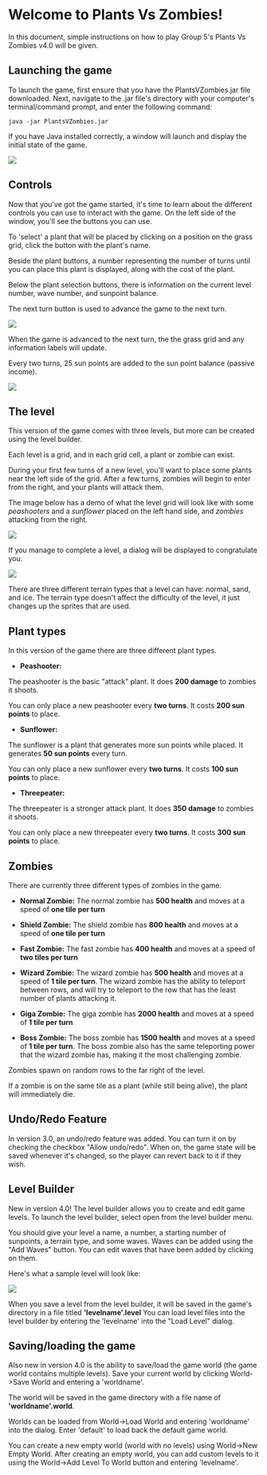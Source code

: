 # Welcome to Plants Vs Zombies!

In this document, simple instructions on how to play Group 5's Plants Vs Zombies v4.0 will be given.


## Launching the game

To launch the game, first ensure that you have the PlantsVZombies.jar file downloaded. Next, navigate to the .jar file's directory with your computer's terminal/command prompt, and enter the following command:

    java -jar PlantsVZombies.jar

If you have Java installed correctly, a window will launch and display the initial state of the game.

![](images/home.png?raw=true)

## Controls

Now that you've got the game started, it's time to learn about the different controls you can use to interact with the game.
On the left side of the window, you'll see the buttons you can use. 

To 'select' a plant that will be placed by clicking on a position on the grass grid, click the button with the plant's name.

Beside the plant buttons, a number representing the number of turns until you can place this plant is displayed, along with the cost of the plant.

Below the plant selection buttons, there is information on the current level number, wave number, and sunpoint balance. 

The next turn button is used to advance the game to the next turn.

![](images/controls.png?raw=true)

When the game is advanced to the next turn, the the grass grid and any information labels will update.

Every two turns, 25 sun points are added to the sun point balance (passive income).

![](images/actors.png?raw=true)


## The level

This version of the game comes with three levels, but more can be created using the level builder.

Each level is a grid, and in each grid cell, a plant or zombie can exist.

During your first few turns of a new level, you'll want to place some plants near the left side of the grid. After a few turns, zombies will begin to enter from the right, and your plants will attack them.

The image below has a demo of what the level grid will look like with some *peashooters* and a *sunflower* placed on the left hand side, and *zombies* attacking from the right.

![](images/wave3.png?raw=true)

If you manage to complete a level, a dialog will be displayed to congratulate you.

![](images/winner.png?raw=true)

There are three different terrain types that a level can have: normal, sand, and ice. The terrain type doesn't affect the difficulty of the level, it just changes up the sprites that are used.

## Plant types

In this version of the game there are three different plant types.

  * **Peashooter:**

   The peashooter is the basic "attack" plant.  It does **200 damage** to zombies it shoots.

   You can only place a new peashooter every **two turns**. It costs **200 sun points** to place.

  * **Sunflower:**

   The sunflower is a plant that generates more sun points while placed. It generates **50 sun points** every turn.

   You can only place a new sunflower every **two turns**. It costs **100 sun points** to place.
   
  * **Threepeater:**

   The threepeater is a stronger attack plant. It does **350 damage** to zombies it shoots.

   You can only place a new threepeater every **two turns**. It costs **300 sun points** to place.
   
## Zombies

There are currently three different types of zombies in the game.

 * **Normal Zombie:**
  The normal zombie has **500 health** and moves at a speed of **one tile per turn**
  
 * **Shield Zombie:**
  The shield zombie has **800 health** and moves at a speed of **one tile per turn**
  
 * **Fast Zombie:**
  The fast zombie has **400 health** and moves at a speed of **two tiles per turn**
  
 * **Wizard Zombie:**
  The wizard zombie has **500 health** and moves at a speed of **1 tile per turn**. The wizard zombie has the ability to teleport between rows, and will try to teleport to the row that has the least number of plants attacking it.
  
 * **Giga Zombie:**
  The giga zombie has **2000 health** and moves at a speed of **1 tile per turn**  
  
 * **Boss Zombie:**
  The boss zombie has **1500 health** and moves at a speed of **1 tile per turn**. The boss zombie also has the same teleporting power that the wizard zombie has, making it the most challenging zombie.
  
Zombies spawn on random rows to the far right of the level.

If a zombie is on the same tile as a plant (while still being alive), the plant will immediately die.

## Undo/Redo Feature

In version 3.0, an undo/redo feature was added. You can turn it on by checking the checkbox "Allow undo/redo".
When on, the game state will be saved whenever it's changed, so the player can revert back to it if they wish.

## Level Builder

New in version 4.0! The level builder allows you to create and edit game levels. To launch the level builder, select open from the level builder menu.

You should give your level a name, a number, a starting number of sunpoints, a terrain type, and some waves. Waves can be added using the "Add Waves" button. You can edit waves that have been added by clicking on them.

Here's what a sample level will look like:

![](images/levelbuilder.png?raw=true)

When you save a level from the level builder, it will be saved in the game's directory in a file titled **'levelname'.level**
You can load level files into the level builder by entering the 'levelname' into the "Load Level" dialog.

## Saving/loading the game 

Also new in version 4.0 is the ability to save/load the game world (the game world contains multiple levels). Save your current world by clicking World->Save World and entering a 'worldname'. 

The world will be saved in the game directory with a file name of **'worldname'.world**.

Worlds can be loaded from World->Load World and entering 'worldname' into the dialog. Enter 'default' to load back the default game world.

You can create a new empty world (world with no levels) using World->New Empty World.
After creating an empty world, you can add custom levels to it using the World->Add Level To World button and entering 'levelname'.